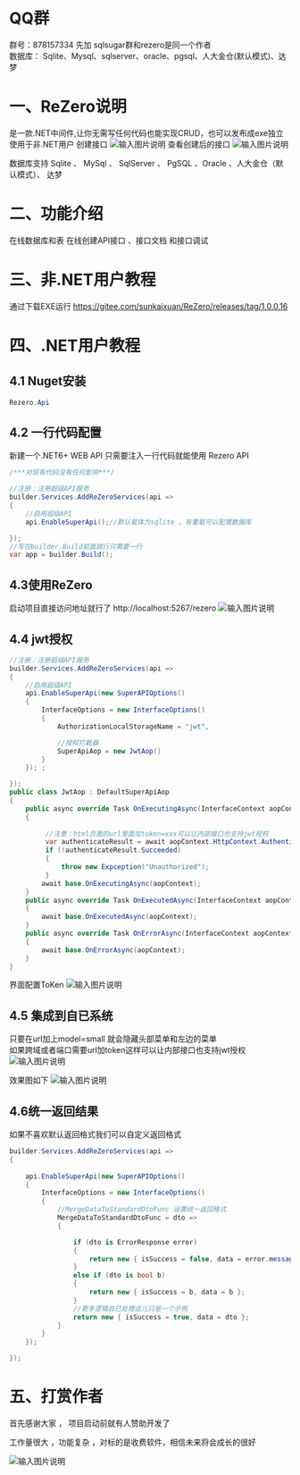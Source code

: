 # QQ群
群号：878157334   先加 sqlsugar群和rezero是同一个作者<br>
数据库： Sqlite、Mysql、sqlserver、oracle、pgsql、人大金仓(默认模式)、达梦
# 一、ReZero说明
是一款.NET中间件,让你无需写任何代码也能实现CRUD，也可以发布成exe独立使用于非.NET用户
创建接口
![输入图片说明](READMEIMG/image1.png)
查看创建后的接口
![输入图片说明](READMEIMG/image5.png)

数据库支持
Sqlite 、 MySql 、 SqlServer 、 PgSQL 、Oracle 、人大金仓（默认模式）、 达梦

# 二、功能介绍
在线数据库和表
在线创建API接口 、接口文档 和接口调试

 
# 三、非.NET用户教程
通过下载EXE运行
https://gitee.com/sunkaixuan/ReZero/releases/tag/1.0.0.16


# 四、.NET用户教程

## 4.1 Nuget安装
```cs
Rezero.Api 
``` 
## 4.2 一行代码配置
新建一个.NET6+ WEB API
只需要注入一行代码就能使用 Rezero API

```cs
/***对现有代码没有任何影响***/

//注册：注册超级API服务
builder.Services.AddReZeroServices(api =>
{
    //启用超级API
    api.EnableSuperApi();//默认载体为sqlite ，有重载可以配置数据库

});
//写在builder.Build前面就行只需要一行
var app = builder.Build();

```
## 4.3使用ReZero
启动项目直接访问地址就行了
http://localhost:5267/rezero 
![输入图片说明](READMEIMG/image8.png)

## 4.4 jwt授权

```cs
//注册：注册超级API服务
builder.Services.AddReZeroServices(api =>
{
    //启用超级API
    api.EnableSuperApi(new SuperAPIOptions()
    { 
        InterfaceOptions = new InterfaceOptions()
        { 
            AuthorizationLocalStorageName = "jwt",

            //授权拦截器 
            SuperApiAop = new JwtAop()
        }
    }); ;

});
public class JwtAop : DefaultSuperApiAop
{
    public async override Task OnExecutingAsync(InterfaceContext aopContext)
    {
 
         //注意：html页面的url里面加token=xxx可以让内部接口也支持jwt授权
         var authenticateResult = await aopContext.HttpContext.AuthenticateAsync(JwtBearerDefaults.AuthenticationScheme);
         if (!authenticateResult.Succeeded)
         { 
             throw new Expception("Unauthorized"); 
         }
        await base.OnExecutingAsync(aopContext);
    }
    public async override Task OnExecutedAsync(InterfaceContext aopContext)
    {
        await base.OnExecutedAsync(aopContext);
    }
    public async override Task OnErrorAsync(InterfaceContext aopContext)
    {
        await base.OnErrorAsync(aopContext);
    }
}

```
界面配置ToKen
![输入图片说明](READMEIMG/image14.png)
## 4.5 集成到自已系统
只要在url加上model=small 就会隐藏头部菜单和左边的菜单<br>
如果跨域或者端口需要url加token这样可以让内部接口也支持jwt授权
![输入图片说明](READMEIMG/image12.png)

效果图如下
![输入图片说明](READMEIMG/image9.png)

## 4.6统一返回结果
如果不喜欢默认返回格式我们可以自定义返回格式

```cs
builder.Services.AddReZeroServices(api =>
{
   
    api.EnableSuperApi(new SuperAPIOptions()
    {
        InterfaceOptions = new InterfaceOptions()
        {
            //MergeDataToStandardDtoFunc 设置统一返回格式
            MergeDataToStandardDtoFunc = dto =>
            {

                if (dto is ErrorResponse error)
                {
                    return new { isSuccess = false, data = error.message };
                }
                else if (dto is bool b)
                {
                    return new { isSuccess = b, data = b };
                }
                //更多逻辑自已处理这儿只是一个示例
                return new { isSuccess = true, data = dto };
            }
        }
    });

});
```

# 五、打赏作者

首先感谢大家 ， 项目启动前就有人赞助开发了 

工作量很大 ，功能复杂 ，对标的是收费软件，相信未来将会成长的很好

![输入图片说明](READMEIMG/image6.png)
